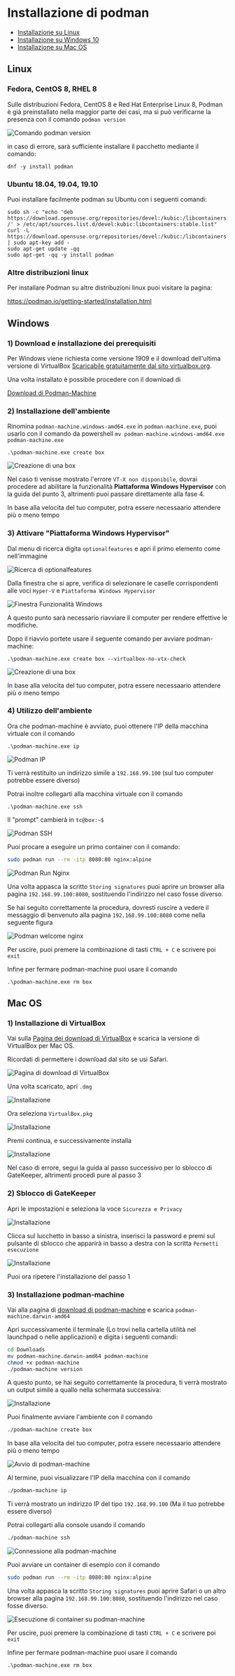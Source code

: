 # Installazione di podman

- [Installazione su Linux](##Linux)
- [Installazione su Windows 10](##Windows)
- [Installazione su Mac OS](##Mac%20OS)

## Linux

### Fedora, CentOS 8, RHEL 8

Sulle distribuzioni Fedora, CentOS 8 e Red Hat Enterprise Linux 8, Podman è già preinstallato nella maggior parte dei casi, ma si può verificarne la presenza con il comando `podman version`

![Comando podman version](linux-pm.png)

in caso di errore, sarà sufficiente installare il pacchetto mediante il comando:

```shell
dnf -y install podman
```

### Ubuntu 18.04, 19.04, 19.10

Puoi installare facilmente podman su Ubuntu con i seguenti comandi:

```shell
sudo sh -c "echo 'deb https://download.opensuse.org/repositories/devel:/kubic:/libcontainers:/stable/xUbuntu_${VERSION_ID}/ /' > /etc/apt/sources.list.d/devel:kubic:libcontainers:stable.list"
curl -L https://download.opensuse.org/repositories/devel:/kubic:/libcontainers:/stable/xUbuntu_${VERSION_ID}/Release.key | sudo apt-key add -
sudo apt-get update -qq
sudo apt-get -qq -y install podman
```

### Altre distribuzioni linux

Per installare Podman su altre distribuzioni linux puoi visitare la pagina:

https://podman.io/getting-started/installation.html

## Windows

### 1) Download e installazione dei prerequisiti

Per Windows viene richiesta come versione 1909 e il download dell'ultima versione di VirtualBox [Scaricabile gratuitamente dal sito virtualbox.org](https://www.virtualbox.org/wiki/Downloads).

Una volta installato è possibile procedere con il download di

[Download di Podman-Machine](https://github.com/boot2podman/machine/releases/download/v0.17/podman-machine.windows-amd64.exe)

### 2) Installazione dell'ambiente

Rinomina `podman-machine.windows-amd64.exe` in `podman-machine.exe`, puoi usarlo con il comando da powershell `mv podman-machine.windows-amd64.exe podman-machine.exe`

```pwsh
.\podman-machine.exe create box
```

![Creazione di una box](win-pm-create.png)

Nel caso ti venisse mostrato l'errore `VT-X non disponibile`, dovrai procedere ad abilitare la funzionalità **Piattaforma Windows Hypervisor** con la guida del punto 3, altrimenti puoi passare direttamente alla fase 4.

In base alla velocita del tuo computer, potra essere necessaario attendere più o meno tempo

### 3) Attivare "Piattaforma Windows Hypervisor"

Dal menu di ricerca digita `optionalfeatures` e apri il primo elemento come nell'immagine

![Ricerca di optionalfeatures](win-optionalfeatures1.png)

Dalla finestra che si apre, verifica di selezionare le caselle corrispondenti alle voci `Hyper-V` e `Piattaforma Windows Hypervisor`

![Finestra Funzionalità Windows](win-optionalfeatures2.png)

A questo punto sarà necessario riavviare il computer per rendere effettive le modifiche.

Dopo il riavvio portete usare il seguente comando per avviare podman-machine:

```pwsh
.\podman-machine.exe create box --virtualbox-no-vtx-check
```

![Creazione di una box](win-pm-start.png)

In base alla velocita del tuo computer, potra essere necessaario attendere più o meno tempo

### 4) Utilizzo dell'ambiente

Ora che podman-machine è avviato, puoi ottenere l'IP della macchina virtuale con il comando

```pwsh
.\podman-machine.exe ip
```

![Podman IP](win-pm-ip.png)

Ti verrà restituito un indirizzo simile a `192.168.99.100` (sul tuo computer potrebbe essere diverso)

Potrai inoltre collegarti alla macchina virtuale con il comando

```pwsh
.\podman-machine.exe ssh
```

Il "prompt" cambierà in `tc@box:~$`

![Podman SSH](win-pm-ssh.png)

Puoi procare a eseguire un primo container con il comando:

```bash
sudo podman run --rm -itp 8080:80 nginx:alpine
```

![Podman Run Nginx](win-pm-run.png)

Una volta appasca la scritto `Storing signatures` puoi aprire un browser alla pagina `192.168.99.100:8080`, sostituendo l'indirizzo nel caso fosse diverso.

Se hai seguito correttamente la procedura, dovresti ruscire a vedere il messaggio di benvenuto alla pagina `192.168.99.100:8080` come nella seguente figura

![Podman welcome nginx](win-pm-nginx.png)

Per uscire, puoi premere la combinazione di tasti `CTRL + C` e scrivere poi `exit`

Infine per fermare podman-machine puoi usare il comando

```pwsh
.\podman-machine.exe rm box
```

## Mac OS

### 1) Installazione di VirtualBox

Vai sulla [Pagina dei download di VirtualBox](https://www.virtualbox.org/wiki/Downloads) e scarica la versione di VirtualBox per Mac OS.

Ricordati di permettere i download dal sito se usi Safari.

![Pagina di download di VirtualBox](osx-vbox-download.png)

Una volta scaricato, apri `.dmg`

![Installazione](osx-vbox-install-1.png)

Ora seleziona `VirtualBox.pkg`

![Installazione](osx-vbox-install-2.png)

Premi continua, e successivamente installa

![Installazione](osx-vbox-install-3.png)

Nel caso di errore, segui la guida al passo successivo per lo sblocco di GateKeeper, altrimenti procedi pure al passo 3

### 2) Sblocco di GateKeeper

Apri le impostazioni e seleziona la voce `Sicurezza e Privacy`

![Installazione](osx-gatekeeper-1.png)

Clicca sul lucchetto in basso a sinistra, inserisci la password e premi sul pulsante di sblocco che apparirà in basso a destra con la scritta `Permetti esecuzione`

![Installazione](osx-gatekeeper-2.png)

Puoi ora ripetere l'installazione del passo 1

### 3) Installazione podman-machine

Vai alla pagina di [download di podman-machine](https://github.com/boot2podman/machine/releases) e scarica `podman-machine.darwin-amd64`

Apri successivamente il terminale (Lo trovi nella cartella utilità nel launchpad o nelle applicazioni) e digita i seguenti comandi:

```zsh
cd Downloads
mv podman-machine.darwin-amd64 podman-machine
chmod +x podman-machine
./podman-machine version
```

A questo punto, se hai seguito correttamente la procedura, ti verrà mostrato un output simile a quallo nella schermata successiva:

![Installazione](osx-chmod.png)

Puoi finalmente avviare l'ambiente con il comando

```zsh
./podman-machine create box
```

In base alla velocita del tuo computer, potra essere necessaario attendere più o meno tempo

![Avvio di podman-machine](osx-pm-create.png)

Al termine, puoi visualizzare l'IP della macchina con il comando

```zsh
./podman-machine ip
```

Ti verrà mostrato un indirizzo IP del tipo `192.168.99.100` (Ma il tuo potrebbe essere diverso)

Potrai collegarti alla console usando il comando

```zsh
./podman-machine ssh
```

![Connessione alla podman-machine](osx-pm-ssh.png)

Puoi avviare un container di esempio con il comando

```bash
sudo podman run --rm -itp 8080:80 nginx:alpine
```

Una volta appasca la scritto `Storing signatures` puoi aprire Safari o un altro browser alla pagina `192.168.99.100:8080`, sostituendo l'indirizzo nel caso fosse diverso.

![Esecuzione di container su podman-machine](osx-pm-nginx.png)

Per uscire, puoi premere la combinazione di tasti `CTRL + C` e scrivere poi `exit`

Infine per fermare podman-machine puoi usare il comando

```pwsh
.\podman-machine.exe rm box
```
